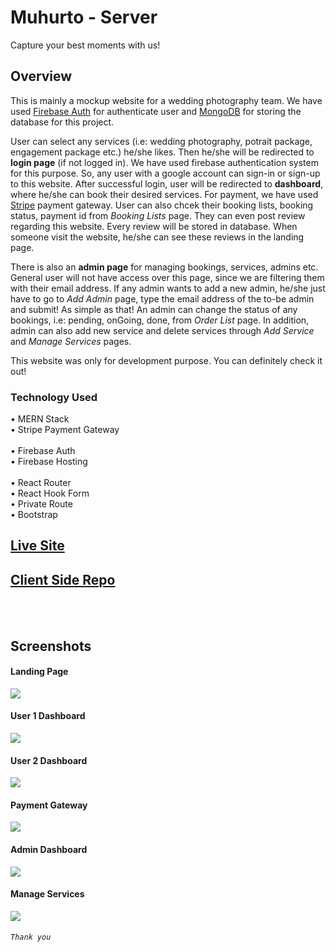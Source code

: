 # Muhurto - Server

Capture your best moments with us!

## Overview
This is mainly a mockup website for a wedding photography team. We have used [Firebase Auth](https://firebase.google.com/docs/auth) for authenticate user and [MongoDB](https://www.mongodb.com/) for storing the database for this project.

User can select any services (i.e: wedding photography, potrait package, engagement package etc.) he/she likes. Then he/she will be redirected to **login page** (if not logged in). We have used firebase authentication system for this purpose. So, any user with a google account can sign-in or sign-up to this website. 
After successful login, user will be redirected to **dashboard**, where he/she can book their desired services. For payment, we have used [Stripe](https://stripe.com/) payment gateway. User can also chcek their booking lists, booking status, payment id from *Booking Lists* page. They can even post review regarding this website. Every review will be stored in database. When someone visit the website, he/she can see these reviews in the landing page.

There is also an **admin page** for managing bookings, services, admins etc. General user will not have access over this page, since we are filtering them with their email address. If any admin wants to add a new admin, he/she just have to go to *Add Admin* page, type the email address of the to-be admin and submit! As simple as that! An admin can change the status of any bookings, i.e: pending, onGoing, done, from *Order List* page. In addition, admin can also add new service and delete services through *Add Service* and *Manage Services* pages.

This website was only for development purpose. You can definitely check it out!

### Technology Used
• MERN Stack <br/>
• Stripe Payment Gateway <br/>
<br/>
• Firebase Auth <br/>
• Firebase Hosting <br/>
<br/>
• React Router <br/>
• React Hook Form <br/>
• Private Route <br/>
• Bootstrap


## [Live Site](https://muhurto-photography.firebaseapp.com/) <br/>
## [Client Side Repo](https://github.com/AsadujjamanMridul/muhurto-client/)

<br/>
<br/>

## Screenshots
#### Landing Page
![](screenshots/landing.png)
<br/>
#### User 1 Dashboard
![](screenshots/user-1-dashboard.png)
<br/>
#### User 2 Dashboard
![](screenshots/user-2-dashboard.png)
<br/>
#### Payment Gateway
![](screenshots/payment.png)
<br/>
#### Admin Dashboard
![](screenshots/admin.png)
#### Manage Services
![](screenshots/services.png)

###### `Thank you`

